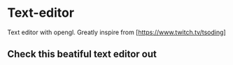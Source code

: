 # Text-editor
Text editor with opengl.
Greatly inspire from [https://www.twitch.tv/tsoding]

## Check this beatiful text editor out
